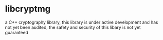 libcryptmg
==========

a C++ cryptography library, this library is under active development and has not yet been audited, the safety and security of this libary is not yet guaranteed
